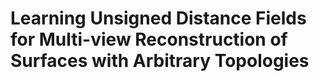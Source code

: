 # Learning Unsigned Distance Fields for Multi-view Reconstruction of Surfaces with Arbitrary Topologies

